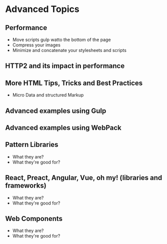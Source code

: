 # Advanced Topics

## Performance
- Move scripts gulp watto the bottom of the page
- Compress your images
- Minimize and concatenate your stylesheets and scripts

## HTTP2 and its impact in performance

## More HTML Tips, Tricks and Best Practices
- Micro Data and structured Markup

## Advanced examples using Gulp

## Advanced examples using WebPack

## Pattern Libraries
- What they are?
- What they're good for?

## React, Preact, Angular, Vue, oh my! (libraries and frameworks)
- What they are?
- What they're good for?

## Web Components
- What they are?
- What they're good for?
